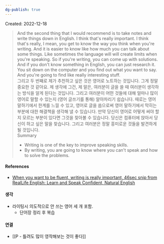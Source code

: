 ```yaml
---
dg-publish: true
---
```

Created: 2022-12-18

>And the second thing that I would recommend is to take notes and write things down in English. I think that's really important. I think that's really, I mean, you get to know the way you think when you're writing. And it is easier to know like how much you can talk about some things. Like sometimes the language will will create limits when you're speaking. So if you're writing, you can come up with solutions. And if you don't know something in English, you can just research it. You sit down on the computer and you find out what you want to say. And you're going to find like really interesting stuff.
><br>
>그리고 두 번째로 제가 추천하고 싶은 것은 영어로 노트하는 것입니다. 그게 정말 중요한 것 같아요. 제 생각에 그건, 제 말은, 여러분이 글을 쓸 때 여러분이 생각하는 방식을 알게 된다는 것입니다. 그리고 여러분이 어떤 것들에 대해 얼마나 많이 영어로 말할 수 있는지 (영어 글쓰기를 통해) 알아차리기 쉽습니다. 때로는 영어 말하기에서 한계를 느낄 수 있고, 영어로 글을 씀으로써 영어 말하기에서 막히는 부분에 대한 해결책을 생각해 낼 수 있습니다. 만약 당신이 영어로 어떻게 써야 할지 모르는 부분이 있다면 그것을 찾아볼 수 있습니다. 당신은 컴퓨터에 앉아서 당신이 하고 싶은 말을 찾습니다. 그리고 여러분은 정말 흥미로운 것들을 발견하게 될 것입니다.
><br>
>Summary
> - Writing is one of the key to improve speaking skills.
> - By writing, you are going to know where you can't speak and how to solve the problems.

#### References
- [When you want to be fluent, writing is really important, 46sec snip from RealLife English: Learn and Speak Confident, Natural English](https://share.snipd.com/snip/484fba32-01fd-40e1-8677-554d71a00f20)

#### 생각
- 라이팅시 의도적으로 안 쓰는 영어 세 개 포함. 
    - 단어장 정리 후 복습

#### 연결
- [[P - 틀려도 많이 영작해보는 것이 좋다]]
